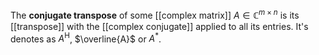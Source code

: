
The **conjugate transpose** of some [[complex matrix]] $A\in \mathbb C^{m\times n}$ is its [[transpose]] with the [[complex conjugate]] applied to all its entries. It's denotes as $A^\mathrm{H}$, $\overline{A}$ or $A^*$.
